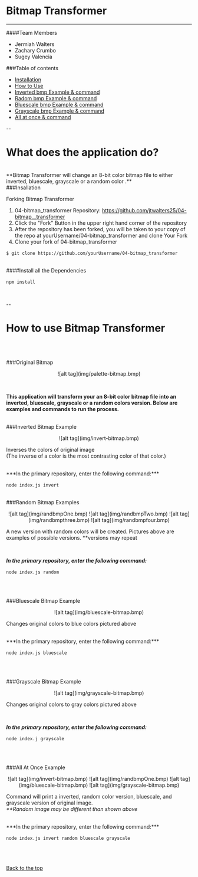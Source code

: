 <a name="top"></a>
# Bitmap Transformer
___



####Team Members
 * Jermiah Walters
 * Zachary Crumbo
 * Sugey Valencia

###Table of contents

  * [Installation](#Installation)
  * [How to Use](#usage)
   * [Inverted bmp Example & command](#invert)
   * [Radom bmp  Example & command](#random)
   * [Bluescale bmp  Example & command](#blue) 
   * [Grayscale bmp  Example & command](#gray)
   * [All at once & command](#all) 
   
  --
  
What does the application do?
=================
<br> 
**Bitmap Transformer will change an 8-bit color bitmap file to either inverted, bluescale, grayscale or a random color .**

<br> 
<a name="Installation">
###Insallation
</a>

Forking Bitmap Transformer

1. 04-bitmap_transformer Repository: https://github.com/jtwalters25/04-bitmap__transformer
2. Click the "Fork" Button in the upper right hand corner of the repository 
3. After the repository has been forked, you will be taken to your copy of the repo at yourUsername/04-bitmap_transformer
and clone Your Fork
4. Clone your fork of 04-bitmap_transformer

~~~~
$ git clone https://github.com/yourUsername/04-bitmap_transformer

~~~~

<br> 
####Install all the Dependencies
 

~~~~
npm install
~~~~
<br> 


--


How to use Bitmap Transformer
=================


<br> <br>
 
<a name="usage">
###Original Bitmap</a>
<br>
<p align="center">![alt tag](img/palette-bitmap.bmp)</p>

<br>

**This application will transform your an 8-bit color bitmap file into an inverted, bluescale, grayscale or a random colors version. Below are examples and commands to run the process.**
<br>
<br>


<a name="invert">
###Inverted Bitmap Example
</a>

<br>
<p align="center">![alt tag](img/invert-bitmap.bmp)

Inverses the colors of original image  
 (The inverse of a color is the most contrasting color of that color.) 
 </p>
 <br>
***In the primary repository, enter the following command:***

~~~~
node index.js invert
~~~~

<br>
<a name="random">
###Random Bitmap Examples
</a>


<br>
<p align="center">
![alt tag](img/randbmpOne.bmp)
![alt tag](img/randbmpTwo.bmp)
![alt tag](img/randbmpthree.bmp)
![alt tag](img/randbmpfour.bmp)


 A new version with random colors will be created. Pictures above are examples of possible versions. **versions may repeat</p>
<br>

***In the primary repository, enter the following command:***

~~~~
node index.js random
~~~~
<br><br>

<a name="blue">
###Bluescale Bitmap Example
</a>

<br>
<p align="center">![alt tag](img/bluescale-bitmap.bmp)

Changes original colors to blue colors pictured above</p>

<br>
***In the primary repository, enter the following command:***

~~~~
node index.js bluescale
~~~~
<br><br>

<a name="gray">
###Grayscale Bitmap Example
</a>
<br>
<p align="center">![alt tag](img/grayscale-bitmap.bmp)

Changes original colors to gray colors pictured above
</p>

<br>

***In the primary repository, enter the following command:***

~~~~ 
node index.j grayscale
~~~~

<br><br>

<a name="all">
###All At Once Example
</a>

<br>
<p align="center">![alt tag](img/invert-bitmap.bmp)
![alt tag](img/randbmpOne.bmp)
![alt tag](img/bluescale-bitmap.bmp)
![alt tag](img/grayscale-bitmap.bmp)

Command will print a inverted, random color version, bluescale, and  grayscale version of original image.   
   _**Random image may be different than shown above_
</p>

<br>
***In the primary repository, enter the following command:***

~~~~
node index.js invert random bluescale grayscale
~~~~
<br><br><br>
[Back to the top](#top)